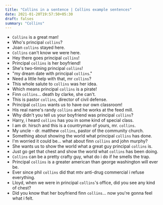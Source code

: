 ```yaml
---
title: "Collins in a sentence | Collins example sentences"
date: 2021-01-20T19:57:50+05:30
draft: falses
summary: "Collins"
---
```

- `Collins` is a great man!
- Who's principal `collins`?
- Joan `collins` stayed here.
- `Collins` can't know we were here.
- Hey there goes principal `collins`!
- Principal `collins` is her boyfriend!
- She's two-timing principal `collins`!
- "my dream date with principal `collins`."
- Need a little help with that, mr `collins`?
- This whole salute to `collins` was her idea.
- Which means principal `collins` is a pirate!
- Finn `collins`... death by clarke, she can't.
- This is pastor `collins`, director of civil defense.
- Principal `collins` wants us to have our own classroom!
- His real name's randy `collins` and he works at the feed mill.
- Why didn't you tell us your boyfriend was principal `collins`?
- Harry, i heard `collins` has you in some kind of special class.
- I am dr. hirsch and this is a countryman of yours, mr. `collins`.
- My uncle - dr. matthew `collins`, pastor of the community church.
- Something about showing the world what principal `collins` has done.
- I'm worried it could be... what about finn `collins` and john murphy?
- She wants us to show the world what a great guy principal `collins` is.
- Just go get that chest and show the world what `collins` has been doing.
- `Collins` can be a pretty crafty guy, what do i do if he smells the trap.
- Principal `collins` is a greater american than george washington will ever be.
- Ever since phil `collins` did that mtv anti-drug commercial i refuse everything.
- Lloyd, when we were in principal `collins`'s office, did you see any kind of chest?
- Did you know that her boyfriend finn `collins`... now you're gonna feel what i felt.
                 
